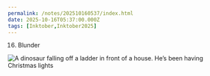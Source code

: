 ```yaml
---
permalink: /notes/202510160537/index.html
date: 2025-10-16T05:37:00.000Z
tags: [Inktober,Inktober2025]
---
```


16. Blunder

![A dinosaur falling off a ladder in front of a house. He’s been having Christmas lights](https://cdn.rknight.me/site/2025/inktober-2025-16.jpg)